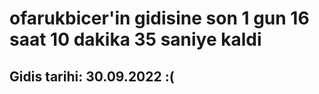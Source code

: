 # ofarukbicer'in gidisine son 1 gun 16 saat 10 dakika 35 saniye kaldi

## Gidis tarihi: 30.09.2022 :(